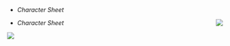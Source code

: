 
<!-- .margin.compass -->
* _Character Sheet_

<img src="csheet_left_0.jpg" style="float: right;" />


<!-- PAGE BREAK csheet -->


<!-- .margin.compass -->
* _Character Sheet_

<img src="csheet_right_0.jpg" />

